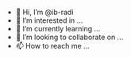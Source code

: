- 👋 Hi, I’m @ib-radi
- 👀 I’m interested in ...
- 🌱 I’m currently learning ...
- 💞️ I’m looking to collaborate on ...
- 📫 How to reach me ...

<!---
ib-radi/ib-radi is a ✨ special ✨ repository because its `README.md` (this file) appears on your GitHub profile.
You can click the Preview link to take a look at your changes.
--->
